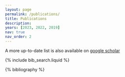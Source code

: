 ```yaml
---
layout: page
permalink: /publications/
title: Publications
description:
years: [2023, 2022, 2019]
nav: true
nav_order: 2
---
```


A more up-to-date list is also available on [google scholar](https://scholar.google.com/citations?user=IaFEAbsAAAAJ)

<!-- _pages/publications.md -->

<!-- Bibsearch Feature -->

{% include bib_search.liquid %}

<div class="publications">

{% bibliography %}

</div>
